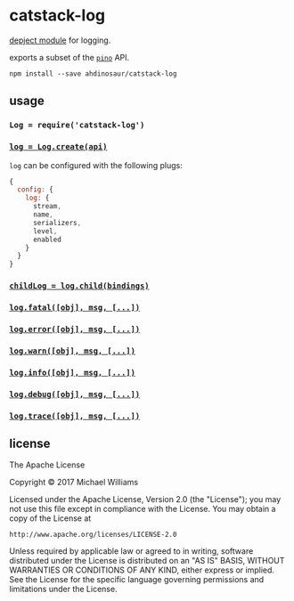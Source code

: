 # catstack-log

[depject module](https://github.com/dominictarr/depject) for logging.

exports a subset of the [`pino`](https://github.com/pinojs/pino) API.

```shell
npm install --save ahdinosaur/catstack-log
```

## usage

### `Log = require('catstack-log')`

### [`log = Log.create(api)`](https://github.com/pinojs/pino/blob/master/docs/API.md#pinooptions-stream)

`log` can be configured with the following plugs:

```js
{
  config: {
    log: {
      stream,
      name,
      serializers,
      level,
      enabled 
    }
  }
}
```

### [`childLog = log.child(bindings)`](https://github.com/pinojs/pino/blob/master/docs/API.md#childbindings)

### [`log.fatal([obj], msg, [...])`](https://github.com/pinojs/pino/blob/master/docs/API.md#fatalobj-msg-)
### [`log.error([obj], msg, [...])`](https://github.com/pinojs/pino/blob/master/docs/API.md#errorobj-msg-)
### [`log.warn([obj], msg, [...])`](https://github.com/pinojs/pino/blob/master/docs/API.md#warnobj-msg-)
### [`log.info([obj], msg, [...])`](https://github.com/pinojs/pino/blob/master/docs/API.md#infoobj-msg-)
### [`log.debug([obj], msg, [...])`](https://github.com/pinojs/pino/blob/master/docs/API.md#debugobj-msg-)
### [`log.trace([obj], msg, [...])`](https://github.com/pinojs/pino/blob/master/docs/API.md#traceobj-msg-)


## license

The Apache License

Copyright &copy; 2017 Michael Williams

Licensed under the Apache License, Version 2.0 (the "License");
you may not use this file except in compliance with the License.
You may obtain a copy of the License at

    http://www.apache.org/licenses/LICENSE-2.0

Unless required by applicable law or agreed to in writing, software
distributed under the License is distributed on an "AS IS" BASIS,
WITHOUT WARRANTIES OR CONDITIONS OF ANY KIND, either express or implied.
See the License for the specific language governing permissions and
limitations under the License.
